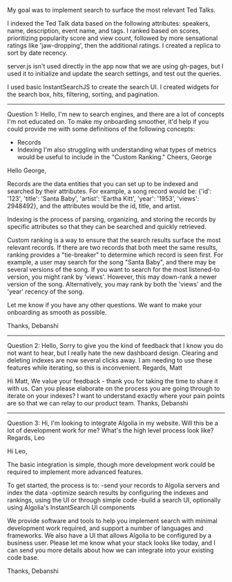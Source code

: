 My goal was to implement search to surface the most relevant Ted Talks.

I indexed the Ted Talk data based on the following attributes: speakers, name, description, event name, and tags. I ranked based on scores, prioritizing popularity score and view count, followed by more sensational ratings like 'jaw-dropping', then the additional ratings. I created a replica to sort by date recency.

server.js isn't used directly in the app now that we are using gh-pages, but I used it to initialize and update the search settings, and test out the queries.

I used basic InstantSearchJS to create the search UI. I created widgets for the search box, hits, filtering, sorting, and pagination.



------------------------------

Question 1: Hello,
I'm new to search engines, and there are a lot of concepts I'm not educated on. To make my onboarding smoother, it'd help if you could provide me with some definitions of the following concepts:
* Records
* Indexing
I'm also struggling with understanding what types of metrics would be useful to include in the "Custom Ranking."
Cheers, George

Hello George,

Records are the data entities that you can set up to be indexed and searched by their attributes. For example, a song record would be:
{'id': '123', 'title': 'Santa Baby', 'artist': 'Eartha Kitt', 'year': '1953', 'views': 2948492}, and the attributes would be the id, title, and artist.

Indexing is the process of parsing, organizing, and storing the records by specific attributes so that they can be searched and quickly retrieved.

Custom ranking is a way to ensure that the search results surface the most relevant records. If there are two records that both meet the same results, ranking provides a "tie-breaker" to determine which record is seen first. For example, a user may search for the song "Santa Baby", and there may be several versions of the song. If you want to search for the most listened-to version, you might rank by 'views'. However, this may down-rank a newer version of the song. Alternatively, you may rank by both the 'views' and the 'year' recency of the song.

Let me know if you have any other questions. We want to make your onboarding as smooth as possible.

Thanks,
Debanshi

----------

Question 2: Hello,
Sorry to give you the kind of feedback that I know you do not want to hear, but I really hate the new dashboard design. Clearing and deleting indexes are now several clicks away. I am needing to use these features while iterating, so this is inconvenient.
Regards, Matt

Hi Matt,
We value your feedback - thank you for taking the time to share it with us. Can you please elaborate on the process you are going through to iterate on your indexes? I want to understand exactly where your pain points are so that we can relay to our product team.
Thanks,
Debanshi

----------

Question 3: Hi,
I'm looking to integrate Algolia in my website. Will this be a lot of development work for me? What's the high level process look like?
Regards, Leo 

Hi Leo,

The basic integration is simple, though more development work could be required to implement more advanced features. 

To get started, the process is to:
-send your records to Algolia servers and index the data
-optimize search results by configuring the indexes and rankings, using the UI or through simple code
-build a search UI, optionally using Algolia's InstantSearch UI components

We provide software and tools to help you implement search with minimal development work required, and support a number of languages and frameworks. We also have a UI that allows Algolia to be configured by a business user. Please let me know what your stack looks like today, and I can send you more details about how we can integrate into your existing code base.

Thanks,
Debanshi
